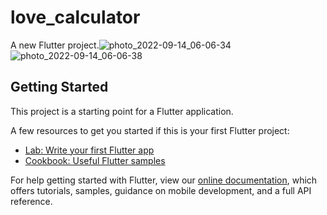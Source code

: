 # love_calculator

A new Flutter project.![photo_2022-09-14_06-06-34](https://user-images.githubusercontent.com/92242259/190033267-81333a49-067a-4a00-a069-f5e1fe9b1495.jpg)
![photo_2022-09-14_06-06-38](https://user-images.githubusercontent.com/92242259/190033274-73459425-373c-4d4c-a1a1-133e158ab3f5.jpg)


## Getting Started

This project is a starting point for a Flutter application.

A few resources to get you started if this is your first Flutter project:

- [Lab: Write your first Flutter app](https://flutter.dev/docs/get-started/codelab)
- [Cookbook: Useful Flutter samples](https://flutter.dev/docs/cookbook)

For help getting started with Flutter, view our
[online documentation](https://flutter.dev/docs), which offers tutorials,
samples, guidance on mobile development, and a full API reference.
